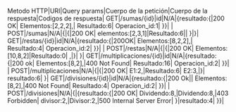 Metodo HTTP|URI|Query params|Cuerpo de la petición|Cuerpo de la respuesta|Codigos de respuesta|
GET|/sumas/{id}|id|N/A|{resultado:{|200 OK|
Elementos:[2,2,2],|
Resultado:6|
Operacion_id:1|
}}|
|
POST|/sumas|N/A|{|{|200 OK|
elementos:[2,3,1]|Resultado:6||
}|}|
GET|/restas/{id}|id|N/A|{resultado:{|200OK|
Elementos:[8,2,2],|
Resultado:4|
Operacion_id:2|
}}|
|
POST|/restas|N/A|{|{|200 OK|
Elementos:[10,8,2]|Resultado:0|
,|}|
}|
GET|/multiplicaciones/{id}|id|N/A|{resultado:{|200 ok|
Elementos:[8,2],|400 Not Found|
Resultado:16|
Operacion_id:2|
}}|
|
POST|/multiplicaciones|N/A|{|{|200 OK|
E1:2,|Resultado:6|
E2:3,|}|
resultado:6|
}|
GET|/divisiones/{id}|id|N/A|{resultado:{|200 Ok||
Elementos:[8,2],|400 Not Found|
Resultado:4|
Operacion_id:2|
}}|
|
POST|/divisiones|N/A|{|{resultado:{|200 OK|
Dividendo:8,|Dividendo:8,|403 Forbidden|
divisor:2,|Divisor:2,|500 Internal Server Error|
}|resultado:4|
}}|
